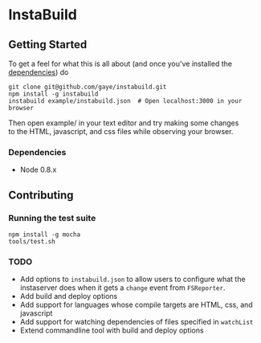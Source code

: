 
# InstaBuild

## Getting Started

To get a feel for what this is all about (and once you've installed the  
[dependencies](#dependencies)) do  

    git clone git@github.com/gaye/instabuild.git
    npm install -g instabuild
    instabuild example/instabuild.json  # Open localhost:3000 in your browser

Then open example/ in your text editor and try making some changes  
to the HTML, javascript, and css files while observing your browser.

### Dependencies

+ Node 0.8.x

## Contributing

### Running the test suite

    npm install -g mocha
    tools/test.sh

### TODO

+ Add options to `instabuild.json` to allow users to configure what the  
instaserver does when it gets a `change` event from `FSReporter`.
+ Add build and deploy options
+ Add support for languages whose compile targets are HTML, css, and javascript
+ Add support for watching dependencies of files specified in `watchList`
+ Extend commandline tool with build and deploy options
